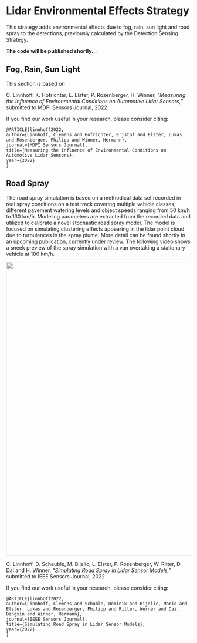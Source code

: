 # Lidar Environmental Effects Strategy

This strategy adds environmental effects due to fog, rain, sun light and road spray to the detections, previously calculated by the Detection Sensing Strategy.

**The code will be published shortly...**

## Fog, Rain, Sun Light

This section is based on

C. Linnhoff, K. Hofrichter, L. Elster, P. Rosenberger, H. Winner, *"Measuring the Influence of Environmental Conditions on Automotive Lidar Sensors,”* submitted to MDPI Sensors Journal, 2022

If you find our work useful in your research, please consider citing:

```
@ARTICLE{linnhoff2022,
author={Linnhoff, Clemens and Hofrichter, Kristof and Elster, Lukas and Rosenberger, Philipp and Winner, Hermann},
journal={MDPI Sensors Journal},
title={Measuring the Influence of Environmental Conditions on Automotive Lidar Sensors},
year={2022}
}
```

## Road Spray

The road spray simulation is based on a methodical data set recorded in real spray conditions on a test track covering multiple vehicle classes, different pavement watering levels and object speeds ranging from 50 km/h to 130 km/h. Modeling parameters are extracted from the recorded data and utilized to calibrate a novel stochastic road spray model. The model is focused on simulating clustering effects appearing in the lidar point cloud due to turbulences in the spray plume. More detail can be found shortly in an upcoming publication, currently under review. The following video shows a sneek preview of the spray simulation with a van overtaking a stationary vehicle at 100 km/h.

<img src="https://gitlab.com/tuda-fzd/perception-sensor-modeling/reflection-based-lidar-object-model/uploads/163b40eee2d73c63dd8acb9b1c5d5a33/Spray.gif" width="800" />

C. Linnhoff, D. Scheuble, M. Bijelic, L. Elster, P. Rosenberger, W. Ritter, D. Dai and H. Winner, *"Simulating Road Spray in Lidar Sensor Models,”* submitted to IEEE Sensors Journal, 2022

If you find our work useful in your research, please consider citing:

```
@ARTICLE{linnhoff2022,
author={Linnhoff, Clemens and Schuble, Dominik and Bijelic, Mario and Elster, Lukas and Rosenberger, Philipp and Ritter, Werner and Dai, Dengxin and Winner, Hermann},
journal={IEEE Sensors Journal},
title={Simulating Road Spray in Lidar Sensor Models},
year={2022}
}
```
